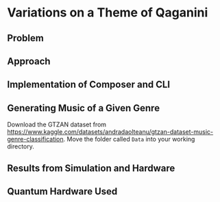 # Variations on a Theme of Qaganini

## Problem

## Approach

## Implementation of Composer and CLI

## Generating Music of a Given Genre

Download the GTZAN dataset from https://www.kaggle.com/datasets/andradaolteanu/gtzan-dataset-music-genre-classification. Move the folder called `Data` into your working directory.

## Results from Simulation and Hardware

## Quantum Hardware Used
